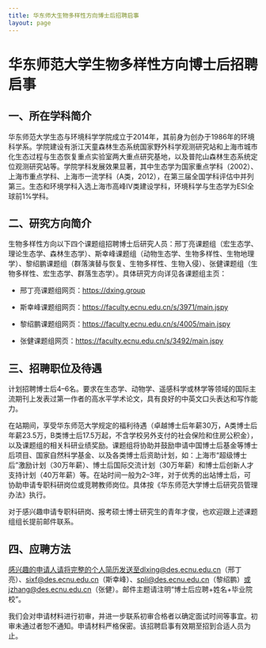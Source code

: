 ```yaml
---
title: 华东师大生物多样性方向博士后招聘启事
layout: page
---
```


# 华东师范大学生物多样性方向博士后招聘启事

## 一、所在学科简介

华东师范大学生态与环境科学学院成立于2014年，其前身为创办于1986年的环境科学系。学院建设有浙江天童森林生态系统国家野外科学观测研究站和上海市城市化生态过程与生态恢复重点实验室两大重点研究基地，以及普陀山森林生态系统定位观测研究站等。学院学科发展效果显著，其中生态学为国家重点学科（2002）、上海市重点学科、上海市一流学科（A类，2012），在第三届全国学科评估中并列第三。生态和环境学科入选上海市高峰IV类建设学科，环境科学与生态学为ESI全球前1%学科。

## 二、研究方向简介

生物多样性方向以下四个课题组招聘博士后研究人员：邢丁亮课题组（宏生态学、理论生态学、森林生态学）、斯幸峰课题组（动物生态学、生物多样性、生物地理学）、黎绍鹏课题组（群落演替与恢复、生物多样性、生物入侵）、张健课题组（生物多样性、宏生态学、群落生态学）。具体研究方向详见各课题组主页：
- 邢丁亮课题组网页：https://dxing.group- 斯幸峰课题组网页：https://faculty.ecnu.edu.cn/s/3971/main.jspy- 黎绍鹏课题组网页：https://faculty.ecnu.edu.cn/s/4005/main.jspy- 张健课题组网页：https://faculty.ecnu.edu.cn/s/3492/main.jspy


## 三、招聘职位及待遇

计划招聘博士后4–6名。要求在生态学、动物学、遥感科学或林学等领域的国际主流期刊上发表过第一作者的高水平学术论文，具有良好的中英文口头表达和写作能力。
在站期间，享受华东师范大学规定的福利待遇（卓越博士后年薪30万，A类博士后年薪23.5万，B类博士后17.5万起，不含学校另外支付的社会保险和住房公积金），以及课题组的相关科研业绩奖励。课题组将协助并鼓励申请中国博士后基金等博士后项目、国家自然科学基金、以及各类博士后资助计划，如：上海市“超级博士后”激励计划（30万年薪）、博士后国际交流计划（30万年薪）和博士后创新人才支持计划（40万年薪）等。在站时间一般为2–3年，对于优秀的出站博士后，可协助申请专职科研岗位或竞聘教师岗位。具体按《华东师范大学博士后研究员管理办法》执行。
对于感兴趣申请专职科研岗、报考硕士博士研究生的青年才俊，也欢迎跟上述课题组组长提前邮件联系。

## 四、应聘方法

感兴趣的申请人请将完整的个人简历发送至dlxing@des.ecnu.edu.cn（邢丁亮）、sixf@des.ecnu.edu.cn（斯幸峰）、spli@des.ecnu.edu.cn（黎绍鹏）或jzhang@des.ecnu.edu.cn（张健）。邮件主题请注明“博士后应聘+姓名+毕业院校”。
我们会对申请材料进行初审，并进一步联系初审合格者以确定面试时间等事宜。初审未通过者恕不通知。申请材料严格保密。该招聘启事有效期至招到合适人员为止。
